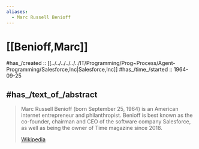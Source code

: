 ```yaml
---
aliases:
  - Marc Russell Benioff
---
```


# [[Benioff,Marc]] 

#has_/created :: [[../../../../../../IT/Programming/Prog~Process/Agent-Programming/Salesforce,Inc|Salesforce,Inc]] 
#has_/time_/started :: 1964-09-25 

## #has_/text_of_/abstract  

> Marc Russell Benioff (born September 25, 1964) 
> is an American internet entrepreneur and philanthropist. 
> Benioff is best known as the co-founder, chairman and CEO of the software company Salesforce, 
> as well as being the owner of Time magazine since 2018.
>
> [Wikipedia](https://en.wikipedia.org/wiki/Marc%20Benioff)

